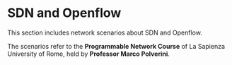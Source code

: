 # SDN and Openflow

This section includes network scenarios about SDN and Openflow.

The scenarios refer to the **Programmable Network Course** of La Sapienza University of Rome, held by **Professor Marco Polverini**.